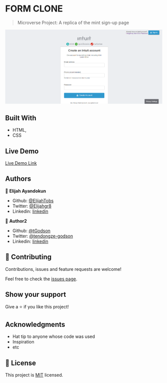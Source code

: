 # FORM CLONE

> Microverse Project: A replica of the mint sign-up page

![screenshot](./form-screenshot.png)


## Built With

- HTML,
- CSS


## Live Demo

[Live Demo Link](https://raw.githack.com/ElijahTobs/HTML-Form/form/index.html)



## Authors

👤 **Elijah Ayandokun**

- Github: [@ElijahTobs](https://github.com/ElijahTobs)
- Twitter: [@Elijahgr8](https://twitter.com/Elijahgr8)
- Linkedin: [linkedin](https://linkedin.com/in/ayandokunelijah)

👤 **Author2**

- Github: [@tGodson](https://github.com/tGodson)
- Twitter: [@tendongze-godson](https://twitter.com/tendongze-godson)
- Linkedin: [linkedin](https://linkedin.com/in/tendongze95)

## 🤝 Contributing

Contributions, issues and feature requests are welcome!

Feel free to check the [issues page](issues/).

## Show your support

Give a ⭐️ if you like this project!

## Acknowledgments

- Hat tip to anyone whose code was used
- Inspiration
- etc

## 📝 License

This project is [MIT](lic.url) licensed.
